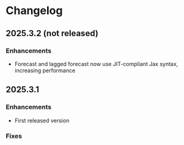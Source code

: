 # Changelog

## 2025.3.2 (not released)

### Enhancements

* Forecast and lagged forecast now use JIT-compliant Jax syntax, increasing performance

## 2025.3.1

### Enhancements

* First released version

### Fixes

